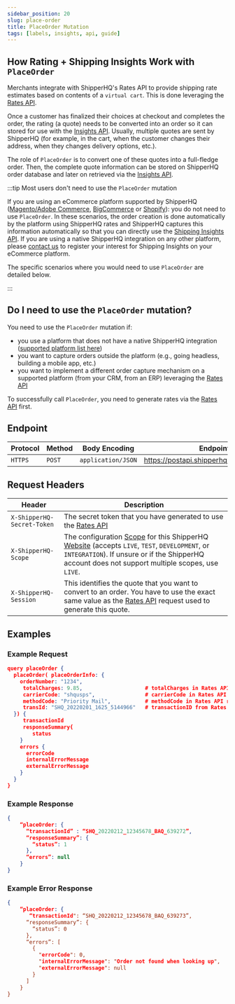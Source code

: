 ```yaml
---
sidebar_position: 20
slug: place-order
title: PlaceOrder Mutation
tags: [labels, insights, api, guide]
---
```


## How Rating + Shipping Insights Work with `PlaceOrder`

Merchants integrate with ShipperHQ's Rates API to provide shipping rate estimates based on contents of a `virtual cart`. This is done leveraging the [Rates API](../rate/overview.md).  

Once a customer has finalized their choices at checkout and completes the order, the rating (a quote) needs to be converted into an order so it can stored for use with the [Insights API](overview.md). Usually, multiple quotes are sent by ShipperHQ (for example, in the cart, when the customer changes their address, when they changes delivery options, etc.).

The role of `PlaceOrder` is to convert one of these quotes into a full-fledge order. Then, the complete quote information can be stored on ShipperHQ order database and later on retrieved via the [Insights API](overview.md).

:::tip Most users don't need to use the `PlaceOrder` mutation

If you are using an eCommerce platform supported by ShipperHQ ([Magento/Adobe Commerce](https://docs.shipperhq.com/installing-magento-2-shipperhq-extension/), [BigCommerce](https://docs.shipperhq.com/setup-shipperhq-bigcommerce-store/) or [Shopify](https://docs.shipperhq.com/connect-shopify-shipperhq/)): you do not need to use `PlaceOrder`. In these scenarios, the order creation is done automatically by the platform using ShipperHQ rates and ShipperHQ captures this information automatically so that you can directly use the [Shipping Insights API](/docs/insight/overview). If you are using a native ShipperHQ integration on any other platform, please [contact us](https://dev.shipperhq.com/contact) to register your interest for Shipping Insights on your eCommerce platform. 

The specific scenarios where you would need to use `PlaceOrder` are detailed below.

:::

## Do I need to use the `PlaceOrder` mutation?

You need to use the `PlaceOrder` mutation if:
* you use a platform that does not have a native ShipperHQ integration ([supported platform list here](https://shipperhq.com/pricing))
* you want to capture orders outside the platform (e.g., going headless, building a mobile app, etc.)
* you want to implement a different order capture mechanism on a supported platform (from your CRM, from an ERP) leveraging the [Rates API](../rate/overview.md)

To successfully call `PlaceOrder`, you need to generate rates via the [Rates API](../rate/overview.md) first.

## Endpoint
| Protocol                      | Method | Body Encoding | Endpoint URL        |
| ---------------------------|---------------------|---------------------|---------------------|
| `HTTPS` | `POST` | `application/JSON` |  https://postapi.shipperhq.com/v3/graphql/label |

## Request Headers
| Header                      | Description         |
| ---------------------------|---------------------|
| `X-ShipperHQ-Secret-Token` | The secret token that you have generated to use the [Rates API](/docs/rate/overview) |
| `X-ShipperHQ-Scope` | The configuration [Scope](https://docs.shipperhq.com/using-scopes-shipperhq/) for this ShipperHQ [Website](https://docs.shipperhq.com/adding-websites-in-shipperhq/) (accepts `LIVE`, `TEST`, `DEVELOPMENT`, or `INTEGRATION`). If unsure or if the ShipperHQ account does not support multiple scopes, use `LIVE`. |
| `X-ShipperHQ-Session` |  This identifies the quote that you want to convert to an order. You have to use the exact same value as the [Rates API](/docs/rate/overview) request used to generate this quote. |

## Examples

### Example Request
```json title="Example Request"
query placeOrder {
  placeOrder( placeOrderInfo: {
    orderNumber: "1234",      
     totalCharges: 9.85,                    # totalCharges in Rates API response
     carrierCode: "shqusps",                # carrierCode in Rates API response   
     methodCode: "Priority Mail",           # methodCode in Rates API response
     transId: "SHQ_20220201_1625_5144966"   # transactionID from Rates API response
  }) {
     transactionId
     responseSummary{
        status
    }
    errors {
      errorCode
      internalErrorMessage
      externalErrorMessage
    }
  }
}
```

### Example Response
```json title="Example response"
{
    “placeOrder: {
      “transactionId” : “SHQ_20220212_12345678_BAQ_639272”,
      “responseSummary”: {
        “status”: 1
      },
      “errors”: null
    }
}
```

### Example Error Response
```json title="Error response"
{
    “placeOrder: {
       “transactionId": “SHQ_20220212_12345678_BAQ_639273”,
      “responseSummary”: {
        “status”: 0
      },
      “errors”: [
        {
          "errorCode": 0,
          "internalErrorMessage": "Order not found when looking up",
          "externalErrorMessage": null
        }
      ]
    }
}
```
